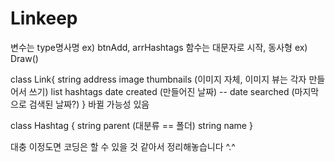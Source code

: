 # Linkeep

변수는 type명사명 ex) btnAdd, arrHashtags
함수는 대문자로 시작, 동사형 ex) Draw()

class Link{
  string address
  image thumbnails (이미지 자체, 이미지 뷰는 각자 만들어서 쓰기)
  list hashtags
  date created (만들어진 날짜)
--  date searched (마지막으로 검색된 날짜?)
} 바뀔 가능성 있음

class Hashtag {
  string parent (대분류 == 폴더)
  string name
}


대충 이정도면 코딩은 할 수 있을 것 같아서 정리해놓습니다 ^.^
